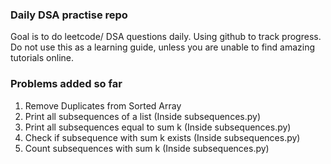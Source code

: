 ### Daily DSA practise repo
Goal is to do leetcode/ DSA questions daily. Using github to track progress. Do not use this as a learning guide, unless you are unable to find amazing tutorials online.
### Problems added so far
1.  Remove Duplicates from Sorted Array
2.  Print all subsequences of a list (Inside subsequences.py)
3.  Print all subsequences equal to sum k (Inside subsequences.py)
4.  Check if subsequence with sum k exists (Inside subsequences.py)
5.  Count subsequences with sum k (Inside subsequences.py)
